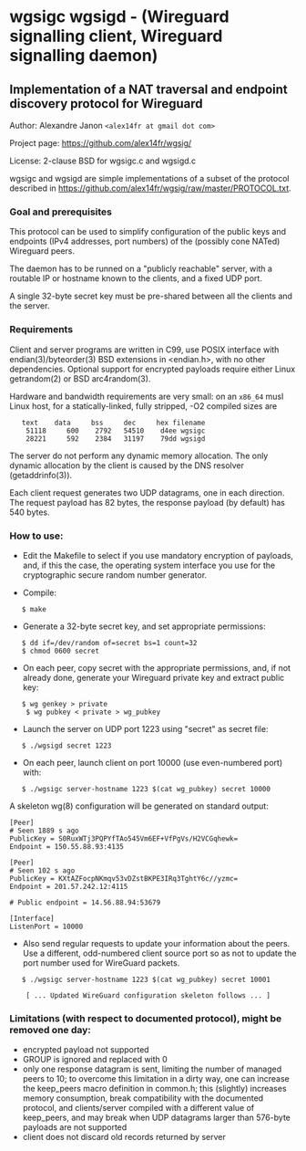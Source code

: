 # wgsigc wgsigd - (Wireguard signalling client, Wireguard signalling daemon)
## Implementation of a NAT traversal and endpoint discovery protocol for Wireguard

Author: Alexandre Janon `<alex14fr at gmail dot com>`

Project page: <https://github.com/alex14fr/wgsig/>

License: 2-clause BSD for wgsigc.c and wgsigd.c

wgsigc and wgsigd are simple implementations of a subset of the
protocol described in <https://github.com/alex14fr/wgsig/raw/master/PROTOCOL.txt>.

### Goal and prerequisites

This protocol can be used to simplify configuration of the public keys and endpoints 
(IPv4 addresses, port numbers) of the (possibly cone NATed) Wireguard peers.

The daemon has to be runned on a "publicly reachable" server, with a routable IP or hostname known to the clients, and a fixed UDP port.

A single 32-byte secret key must be pre-shared between all the clients and the server.

### Requirements

Client and server programs are written in C99, use POSIX interface with endian(3)/byteorder(3) BSD extensions in <endian.h>, with no other dependencies. Optional support for encrypted payloads require either Linux getrandom(2) or BSD arc4random(3).

Hardware and bandwidth requirements are very small: on an `x86_64` musl Linux host, for a statically-linked, fully stripped, -O2 compiled sizes are

```
   text    data     bss     dec     hex filename
	51118     600    2792   54510    d4ee wgsigc
	28221     592    2384   31197    79dd wgsigd
```

The server do not perform any dynamic memory allocation. The only dynamic allocation by the client is caused by the DNS resolver (getaddrinfo(3)).

Each client request generates two UDP datagrams, one in each direction. The request payload has 82 bytes, the response payload (by default) has 540 bytes.


### How to use:

 - Edit the Makefile to select if you use mandatory encryption of payloads, and, if this the case, the operating system interface you use for the cryptographic secure random number generator.

 - Compile:

```
   $ make
```

 - Generate a 32-byte secret key, and set appropriate permissions:

```
   $ dd if=/dev/random of=secret bs=1 count=32
   $ chmod 0600 secret
```

 - On each peer, copy secret with the appropriate permissions, and, if not already done, generate your Wireguard private key and extract public key:

```
   $ wg genkey > private
	$ wg pubkey < private > wg_pubkey
```

 - Launch the server on UDP port 1223 using "secret" as secret file:

```
   $ ./wgsigd secret 1223
```

 - On each peer, launch client on port 10000 (use even-numbered port) with:

```
   $ ./wgsigc server-hostname 1223 $(cat wg_pubkey) secret 10000
```

A skeleton wg(8) configuration will be generated on standard output:

```
[Peer]
# Seen 1889 s ago
PublicKey = S0RuxWTj3PQPYfTAo545Vm6EF+VfPgVs/H2VCGqhewk=
Endpoint = 150.55.88.93:4135

[Peer]
# Seen 102 s ago
PublicKey = KXtAZFocpNKmqv53vDZstBKPE3IRq3TghtY6c//yzmc=
Endpoint = 201.57.242.12:4115

# Public endpoint = 14.56.88.94:53679

[Interface]
ListenPort = 10000
```

 - Also send regular requests to update your information about the peers. Use a different, odd-numbered client source port so as not to update the port number used for WireGuard packets.

```
   $ ./wgsigc server-hostname 1223 $(cat wg_pubkey) secret 10001

	[ ... Updated WireGuard configuration skeleton follows ... ]
```

### Limitations (with respect to documented protocol), might be removed one day:

 - encrypted payload not supported
 - GROUP is ignored and replaced with 0
 - only one response datagram is sent, limiting the number of managed peers to 10; to overcome this limitation in a dirty way, one can increase the keep_peers macro definition in common.h; this (slightly) increases memory consumption, break compatibility with the documented protocol, and clients/server compiled with a different value of keep_peers, and may break when UDP datagrams larger than 576-byte payloads are not supported
 - client does not discard old records returned by server



